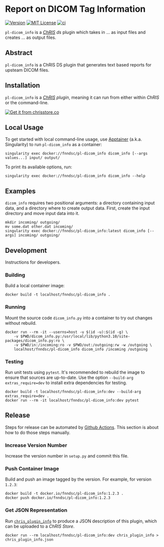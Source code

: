 # Report on DICOM Tag Information

[![Version](https://img.shields.io/docker/v/fnndsc/pl-dicom_info?sort=semver)](https://hub.docker.com/r/fnndsc/pl-dicom_info)
[![MIT License](https://img.shields.io/github/license/fnndsc/pl-dicom_info)](https://github.com/FNNDSC/pl-dicom_info/blob/main/LICENSE)
[![ci](https://github.com/FNNDSC/pl-dicom_info/actions/workflows/ci.yml/badge.svg)](https://github.com/FNNDSC/pl-dicom_info/actions/workflows/ci.yml)

`pl-dicom_info` is a [_ChRIS_](https://chrisproject.org/)
_ds_ plugin which takes in ...  as input files and
creates ... as output files.

## Abstract

`pl-dicom_info` is a ChRIS DS plugin that generates text based reports for upsteam DICOM files.

## Installation

`pl-dicom_info` is a _[ChRIS](https://chrisproject.org/) plugin_, meaning it can
run from either within _ChRIS_ or the command-line.

[![Get it from chrisstore.co](https://ipfs.babymri.org/ipfs/QmaQM9dUAYFjLVn3PpNTrpbKVavvSTxNLE5BocRCW1UoXG/light.png)](https://chrisstore.co/plugin/pl-dicom_info)

## Local Usage

To get started with local command-line usage, use [Apptainer](https://apptainer.org/)
(a.k.a. Singularity) to run `pl-dicom_info` as a container:

```shell
singularity exec docker://fnndsc/pl-dicom_info dicom_info [--args values...] input/ output/
```

To print its available options, run:

```shell
singularity exec docker://fnndsc/pl-dicom_info dicom_info --help
```

## Examples

`dicom_info` requires two positional arguments: a directory containing
input data, and a directory where to create output data.
First, create the input directory and move input data into it.

```shell
mkdir incoming/ outgoing/
mv some.dat other.dat incoming/
singularity exec docker://fnndsc/pl-dicom_info:latest dicom_info [--args] incoming/ outgoing/
```

## Development

Instructions for developers.

### Building

Build a local container image:

```shell
docker build -t localhost/fnndsc/pl-dicom_info .
```

### Running

Mount the source code `dicom_info.py` into a container to try out changes without rebuild.

```shell
docker run --rm -it --userns=host -u $(id -u):$(id -g) \
    -v $PWD/dicom_info.py:/usr/local/lib/python3.10/site-packages/dicom_info.py:ro \
    -v $PWD/in:/incoming:ro -v $PWD/out:/outgoing:rw -w /outgoing \
    localhost/fnndsc/pl-dicom_info dicom_info /incoming /outgoing
```

### Testing

Run unit tests using `pytest`.
It's recommended to rebuild the image to ensure that sources are up-to-date.
Use the option `--build-arg extras_require=dev` to install extra dependencies for testing.

```shell
docker build -t localhost/fnndsc/pl-dicom_info:dev --build-arg extras_require=dev .
docker run --rm -it localhost/fnndsc/pl-dicom_info:dev pytest
```

## Release

Steps for release can be automated by [Github Actions](.github/workflows/ci.yml).
This section is about how to do those steps manually.

### Increase Version Number

Increase the version number in `setup.py` and commit this file.

### Push Container Image

Build and push an image tagged by the version. For example, for version `1.2.3`:

```
docker build -t docker.io/fnndsc/pl-dicom_info:1.2.3 .
docker push docker.io/fnndsc/pl-dicom_info:1.2.3
```

### Get JSON Representation

Run [`chris_plugin_info`](https://github.com/FNNDSC/chris_plugin#usage)
to produce a JSON description of this plugin, which can be uploaded to a _ChRIS Store_.

```shell
docker run --rm localhost/fnndsc/pl-dicom_info:dev chris_plugin_info > chris_plugin_info.json
```

